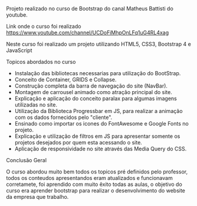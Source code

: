 Projeto realizado no curso de Bootstrap do canal Matheus Battisti do youtube.

Link onde o curso foi realizado https://www.youtube.com/channel/UCDoFiMhpOnLFq1uG4RL4xag

Neste curso foi realizado um projeto utilizando HTML5, CSS3, Bootstrap 4 e JavaScript

Topicos abordados no curso

- Instalação das bibliotecas necessarias para utilização do BootStrap.
- Conceito de Container, GRIDS e Collapse.
- Construção completa da barra de navegação do site (NavBar).
- Montagem de carrousel animado como atração principal do site.
- Explicação e aplicação do conceito paralax para algumas imagens utilizadas no site.
- Utilização da Biblioteca Progressbar em JS, para realizar a animação com os dados fornecidos pelo "cliente".
- Ensinado como importar os icones do FontAwesome e Google Fonts no projeto.
- Explicação e utilização de filtros em JS para apresentar somente os projetos desejados por quem esta acessando o site.
- Aplicação de responsividade no site através das Media Query do CSS.

Conclusão Geral 

O curso abordou muito bem todos os topicos pré definidos pelo professor, todos os conteudos apresentandos eram atualizados e funcionavam corretamete, foi aprendido com muito êxito todas as aulas, o objetivo do curso era aprender bootstrap para realizar o desenvolvimento do website da empresa que trabalho. 